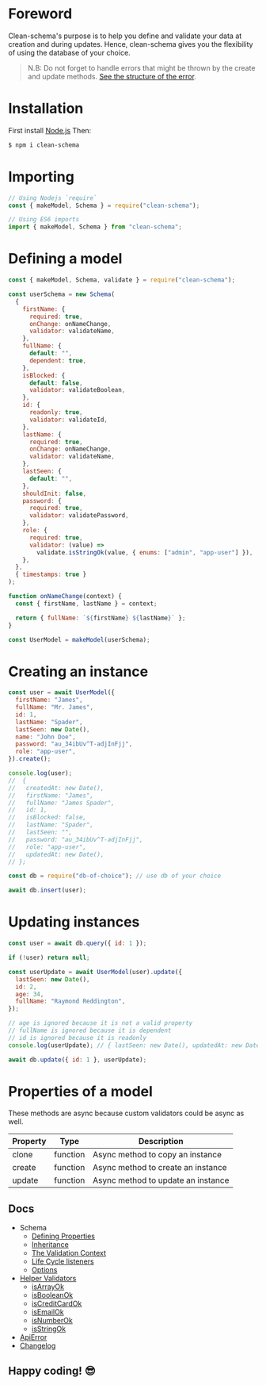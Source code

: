 # Foreword

Clean-schema's purpose is to help you define and validate your data at creation and during updates. Hence, clean-schema gives you the flexibility of using the database of your choice.

> N.B: Do not forget to handle errors that might be thrown by the create and update methods. [See the structure of the error](./docs/api-error.md#structure-of-apierror).

# Installation

First install [Node.js](http://nodejs.org/) Then:

```bash
$ npm i clean-schema
```

# Importing

```js
// Using Nodejs `require`
const { makeModel, Schema } = require("clean-schema");

// Using ES6 imports
import { makeModel, Schema } from "clean-schema";
```

# Defining a model

```js
const { makeModel, Schema, validate } = require("clean-schema");

const userSchema = new Schema(
  {
    firstName: {
      required: true,
      onChange: onNameChange,
      validator: validateName,
    },
    fullName: {
      default: "",
      dependent: true,
    },
    isBlocked: {
      default: false,
      validator: validateBoolean,
    },
    id: {
      readonly: true,
      validator: validateId,
    },
    lastName: {
      required: true,
      onChange: onNameChange,
      validator: validateName,
    },
    lastSeen: {
      default: "",
    },
    shouldInit: false,
    password: {
      required: true,
      validator: validatePassword,
    },
    role: {
      required: true,
      validator: (value) =>
        validate.isStringOk(value, { enums: ["admin", "app-user"] }),
    },
  },
  { timestamps: true }
);

function onNameChange(context) {
  const { firstName, lastName } = context;

  return { fullName: `${firstName} ${lastName}` };
}

const UserModel = makeModel(userSchema);
```

# Creating an instance

```js
const user = await UserModel({
  firstName: "James",
  fullName: "Mr. James",
  id: 1,
  lastName: "Spader",
  lastSeen: new Date(),
  name: "John Doe",
  password: "au_34ibUv^T-adjInFjj",
  role: "app-user",
}).create();

console.log(user);
//  {
//   createdAt: new Date(),
//   firstName: "James",
//   fullName: "James Spader",
//   id: 1,
//   isBlocked: false,
//   lastName: "Spader",
//   lastSeen: "",
//   password: "au_34ibUv^T-adjInFjj",
//   role: "app-user",
//   updatedAt: new Date(),
// };

const db = require("db-of-choice"); // use db of your choice

await db.insert(user);
```

# Updating instances

```js
const user = await db.query({ id: 1 });

if (!user) return null;

const userUpdate = await UserModel(user).update({
  lastSeen: new Date(),
  id: 2,
  age: 34,
  fullName: "Raymond Reddington",
});

// age is ignored because it is not a valid property
// fullName is ignored because it is dependent
// id is ignored because it is readonly
console.log(userUpdate); // { lastSeen: new Date(), updatedAt: new Date() }

await db.update({ id: 1 }, userUpdate);
```

# Properties of a model

These methods are async because custom validators could be async as well.

| Property | Type     | Description                        |
| -------- | -------- | ---------------------------------- |
| clone    | function | Async method to copy an instance   |
| create   | function | Async method to create an instance |
| update   | function | Async method to update an instance |

## Docs

- Schema
  - [Defining Properties](./docs/schema/definition.md#defining-a-schema)
  - [Inheritance](./docs/schema/definition.md#inheritance)
  - [The Validation Context](./docs/schema/definition.md#the-validation-context)
  - [Life Cycle listeners](./docs/schema/definition.md#life-cycle-listeners)
  - [Options](./docs/schema/definition.md#options)
- [Helper Validators](./docs/validate/index.md#built-in-validation-helpers)
  - [isArrayOk](./docs/validate/isArrayOk.md)
  - [isBooleanOk](./docs/validate/isBooleanOk.md)
  - [isCreditCardOk](./docs/validate/isCreditCardOk.md)
  - [isEmailOk](./docs/validate/isEmailOk.md)
  - [isNumberOk](./docs/validate/isNumberOk.md)
  - [isStringOk](./docs/validate/isStringOk.md)
- [ApiError](./docs/api-error.md#structure-of-apierror)
- [Changelog](./docs/CHANGELOG.md)

## Happy coding! 😎
